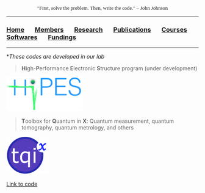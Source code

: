 <p align="center" style="font-family: lucida handwriting; font-size:10pt">
"First, solve the problem. Then, write the code." – John Johnson
</p>

<hr style="solid blue">

### [<b>Home</b>](index.md)<img src="test_space.png" width="27.5" height="1">[<b>Members</b>](members.md)<img src="test_space.png" width="27.5" height="1">[<b>Research</b>](research.md)<img src="test_space.png" width="27.5" height="1">[<b>Publications</b>](publications.md)<img src="test_space.png" width="27.5" height="1">[<b>Courses</b>](courses.md)<img src="test_space.png" width="27.5" height="1">[<b><ins>Softwares</ins></b>](softwares.md)<img src="test_space.png" width="27.5" height="1">[<b>Fundings</b>](fundings.md)

<hr style="solid blue">

*_These codes are developed in our lab_

> **Hi**gh-**P**erformance **E**lectronic **S**tructure program (under development)

<p align="left">
<img src="hipes.png" width="200" height="90">
</p>

> **T**oolbox for **Q**uantum in **X**: Quantum measurement, quantum tomography, quantum metrology, and others

<p align="left">
<img src="tqix-logo.png" width="110" height="100">
</p>


[Link to code](https://vqisinfo.wixsite.com/tqix)


